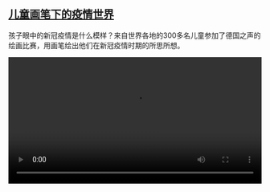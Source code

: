 <!--1624286826000-->
[儿童画笔下的疫情世界](https://www.dw.com/zh/%E5%84%BF%E7%AB%A5%E7%94%BB%E7%AC%94%E4%B8%8B%E7%9A%84%E7%96%AB%E6%83%85%E4%B8%96%E7%95%8C%20/a-57983184)
------

<p>孩子眼中的新冠疫情是什么模样？来自世界各地的300多名儿童参加了德国之声的绘画比赛，用画笔绘出他们在新冠疫情时期的所思所想。</small></p><video src="https://tvdownloaddw-a.akamaihd.net/dwtv_video/flv/vdt_zh/2021/bchi210621_001_childrendrawings_01r_sd_sor.mp4" controls style="width:100%"></video>
